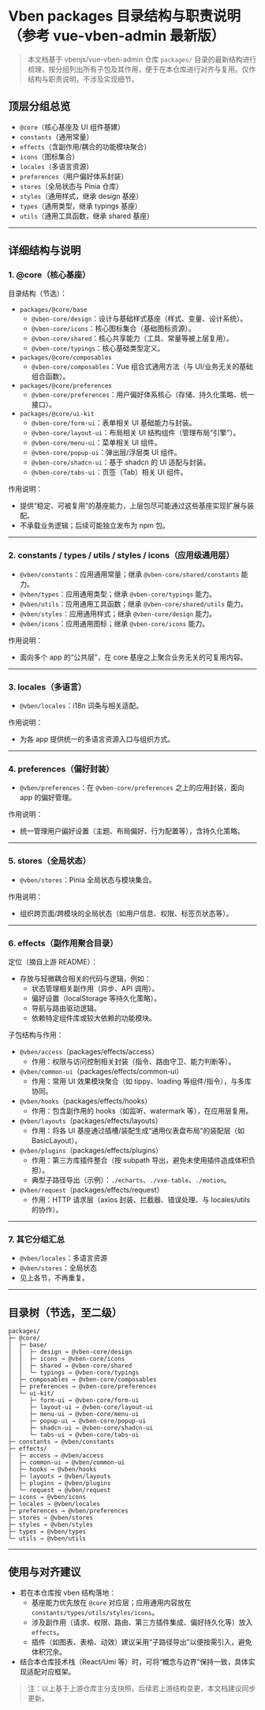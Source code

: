 # Vben packages 目录结构与职责说明（参考 vue-vben-admin 最新版）

> 本文档基于 vbenjs/vue-vben-admin 仓库 `packages/` 目录的最新结构进行梳理，按分组列出所有子包及其作用，便于在本仓库进行对齐与复用。仅作结构与职责说明，不涉及实现细节。

## 顶层分组总览

- `@core`（核心基座及 UI 组件基建）
- `constants`（通用常量）
- `effects`（含副作用/耦合的功能模块聚合）
- `icons`（图标集合）
- `locales`（多语言资源）
- `preferences`（用户偏好体系封装）
- `stores`（全局状态与 Pinia 仓库）
- `styles`（通用样式，继承 design 基座）
- `types`（通用类型，继承 typings 基座）
- `utils`（通用工具函数，继承 shared 基座）

---

## 详细结构与说明

### 1. @core（核心基座）

目录结构（节选）：

- `packages/@core/base`
  - `@vben-core/design`：设计与基础样式基座（样式、变量、设计系统）。
  - `@vben-core/icons`：核心图标集合（基础图标资源）。
  - `@vben-core/shared`：核心共享能力（工具、常量等被上层复用）。
  - `@vben-core/typings`：核心基础类型定义。
- `packages/@core/composables`
  - `@vben-core/composables`：Vue 组合式通用方法（与 UI/业务无关的基础组合函数）。
- `packages/@core/preferences`
  - `@vben-core/preferences`：用户偏好体系核心（存储、持久化策略、统一接口）。
- `packages/@core/ui-kit`
  - `@vben-core/form-ui`：表单相关 UI 基础能力与封装。
  - `@vben-core/layout-ui`：布局相关 UI 结构组件（管理布局“引擎”）。
  - `@vben-core/menu-ui`：菜单相关 UI 组件。
  - `@vben-core/popup-ui`：弹出层/浮层类 UI 组件。
  - `@vben-core/shadcn-ui`：基于 shadcn 的 UI 适配与封装。
  - `@vben-core/tabs-ui`：页签（Tab）相关 UI 组件。

作用说明：
- 提供“稳定、可被复用”的基座能力，上层包尽可能通过这些基座实现扩展与装配。
- 不承载业务逻辑；后续可能独立发布为 npm 包。

---

### 2. constants / types / utils / styles / icons（应用级通用层）

- `@vben/constants`：应用通用常量；继承 `@vben-core/shared/constants` 能力。
- `@vben/types`：应用通用类型；继承 `@vben-core/typings` 能力。
- `@vben/utils`：应用通用工具函数；继承 `@vben-core/shared/utils` 能力。
- `@vben/styles`：应用通用样式；继承 `@vben-core/design` 能力。
- `@vben/icons`：应用通用图标；继承 `@vben-core/icons` 能力。

作用说明：
- 面向多个 app 的“公共层”，在 core 基座之上聚合业务无关的可复用内容。

---

### 3. locales（多语言）

- `@vben/locales`：i18n 词条与相关适配。

作用说明：
- 为各 app 提供统一的多语言资源入口与组织方式。

---

### 4. preferences（偏好封装）

- `@vben/preferences`：在 `@vben-core/preferences` 之上的应用封装，面向 app 的偏好管理。

作用说明：
- 统一管理用户偏好设置（主题、布局偏好、行为配置等），含持久化策略。

---

### 5. stores（全局状态）

- `@vben/stores`：Pinia 全局状态与模块集合。

作用说明：
- 组织跨页面/跨模块的全局状态（如用户信息、权限、标签页状态等）。

---

### 6. effects（副作用聚合目录）

定位（摘自上游 README）：
- 存放与轻微耦合相关的代码与逻辑，例如：
  - 状态管理相关副作用（异步、API 调用）。
  - 偏好设置（localStorage 等持久化策略）。
  - 导航与路由驱动逻辑。
  - 依赖特定组件库或较大依赖的功能模块。

子包结构与作用：
- `@vben/access`（packages/effects/access）
  - 作用：权限与访问控制相关封装（指令、路由守卫、能力判断等）。
- `@vben/common-ui`（packages/effects/common-ui）
  - 作用：常用 UI 效果模块聚合（如 tippy、loading 等组件/指令），与多库协同。
- `@vben/hooks`（packages/effects/hooks）
  - 作用：包含副作用的 hooks（如监听、watermark 等），在应用层复用。
- `@vben/layouts`（packages/effects/layouts）
  - 作用：将各 UI 基座通过插槽/装配生成“通用仪表盘布局”的装配层（如 BasicLayout）。
- `@vben/plugins`（packages/effects/plugins）
  - 作用：第三方库插件整合（按 subpath 导出，避免未使用插件造成体积负担）。
  - 典型子路径导出（示例）：`./echarts`、`./vxe-table`、`./motion`。
- `@vben/request`（packages/effects/request）
  - 作用：HTTP 请求层（axios 封装、拦截器、错误处理、与 locales/utils 的协作）。

---

### 7. 其它分组汇总

- `@vben/locales`：多语言资源
- `@vben/stores`：全局状态
- 见上各节，不再重复。

---

## 目录树（节选，至二级）

```
packages/
├─ @core/
│  ├─ base/
│  │  ├─ design → @vben-core/design
│  │  ├─ icons → @vben-core/icons
│  │  ├─ shared → @vben-core/shared
│  │  └─ typings → @vben-core/typings
│  ├─ composables → @vben-core/composables
│  ├─ preferences → @vben-core/preferences
│  └─ ui-kit/
│     ├─ form-ui → @vben-core/form-ui
│     ├─ layout-ui → @vben-core/layout-ui
│     ├─ menu-ui → @vben-core/menu-ui
│     ├─ popup-ui → @vben-core/popup-ui
│     ├─ shadcn-ui → @vben-core/shadcn-ui
│     └─ tabs-ui → @vben-core/tabs-ui
├─ constants → @vben/constants
├─ effects/
│  ├─ access → @vben/access
│  ├─ common-ui → @vben/common-ui
│  ├─ hooks → @vben/hooks
│  ├─ layouts → @vben/layouts
│  ├─ plugins → @vben/plugins
│  └─ request → @vben/request
├─ icons → @vben/icons
├─ locales → @vben/locales
├─ preferences → @vben/preferences
├─ stores → @vben/stores
├─ styles → @vben/styles
├─ types → @vben/types
└─ utils → @vben/utils
```

---

## 使用与对齐建议

- 若在本仓库按 vben 结构落地：
  - 基座能力优先放在 `@core` 对应层；应用通用内容放在 `constants/types/utils/styles/icons`。
  - 涉及副作用（请求、权限、路由、第三方插件集成、偏好持久化等）放入 `effects`。
  - 插件（如图表、表格、动效）建议采用“子路径导出”以便按需引入，避免体积冗余。
- 结合本仓库技术栈（React/Umi 等）时，可将“概念与边界”保持一致，具体实现适配对应框架。

> 注：以上基于上游仓库主分支快照，后续若上游结构变更，本文档建议同步更新。

